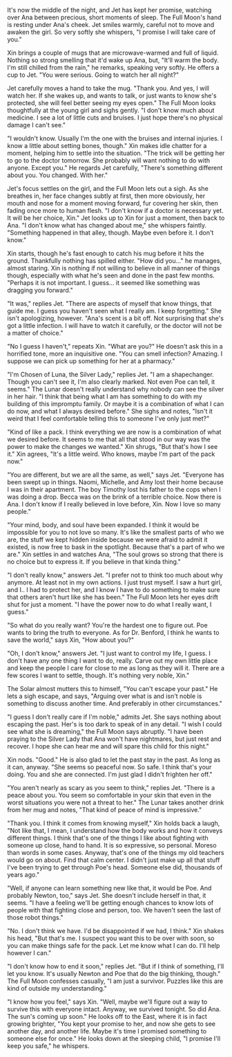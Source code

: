 It's now the middle of the night, and Jet has kept her promise, watching over Ana between precious, short moments of sleep. The Full Moon's hand is resting under Ana's cheek. Jet smiles warmly, careful not to move and awaken the girl. So very softly she whispers, "I promise I will take care of you."

Xin brings a couple of mugs that are microwave-warmed and full of liquid. Nothing so strong smelling that it'd wake up Ana, but, "It'll warm the body. I'm still chilled from the rain," he remarks, speaking very softly. He offers a cup to Jet. "You were serious. Going to watch her all night?"

Jet carefully moves a hand to take the mug. "Thank you. And yes, I will watch her. If she wakes up, and wants to talk, or just wants to know she's protected, she will feel better seeing my eyes open." The Full Moon looks thoughtfully at the young girl and sighs gently. "I don't know much about medicine. I see a lot of little cuts and bruises. I just hope there's no physical damage I can't see."

"I wouldn't know. Usually I'm the one with the bruises and internal injuries. I know a little about setting bones, though." Xin makes idle chatter for a moment, helping him to settle into the situation. "The trick will be getting her to go to the doctor tomorrow. She probably will want nothing to do with anyone. Except you." He regards Jet carefully, "There's something different about you. You changed. With her."

Jet's focus settles on the girl, and the Full Moon lets out a sigh. As she breathes in, her face changes subtly at first, then more obviously, her mouth and nose for a moment moving forward, fur covering her skin, then fading once more to human flesh. "I don't know if a doctor is necessary yet. It will be her choice, Xin." Jet looks up to Xin for just a moment, then back to Ana. "I don't know what has changed about me," she whispers faintly. "Something happened in that alley, though. Maybe even before it. I don't know."

Xin starts, though he's fast enough to catch his mug before it hits the ground. Thankfully nothing has spilled either. "How did you..." he manages, almost staring. Xin is nothing if not willing to believe in all manner of things though, especially with what he's seen and done in the past few months. "Perhaps it is not important. I guess... it seemed like something was dragging you forward."

"It was," replies Jet. "There are aspects of myself that know things, that guide me. I guess you haven't seen what I really am. I keep forgetting." She isn't apologizing, however. "Ana's scent is a bit off. Not surprising that she's got a little infection. I will have to watch it carefully, or the doctor will not be a matter of choice."

"No I guess I haven't," repeats Xin. "What are you?" He doesn't ask this in a horrified tone, more an inquisitive one. "You can smell infection? Amazing. I suppose we can pick up something for her at a pharmacy."

"I'm Chosen of Luna, the Silver Lady," replies Jet. "I am a shapechanger. Though you can't see it, I'm also clearly marked. Not even Poe can tell, it seems." The Lunar doesn't really understand why nobody can see the silver in her hair. "I think that being what I am has something to do with my building of this impromptu family. Or maybe it is a combination of what I can do now, and what I always desired before." She sighs and notes, "Isn't it weird that I feel comfortable telling this to someone I've only just met?"

"Kind of like a pack. I think everything we are now is a combination of what we desired before. It seems to me that all that stood in our way was the power to make the changes we wanted." Xin shrugs, "But that's how I see it." Xin agrees, "It's a little weird. Who knows, maybe I'm part of the pack now."

"You are different, but we are all the same, as well," says Jet. "Everyone has been swept up in things. Naomi, Michelle, and Amy lost their home because I was in their apartment. The boy Timothy lost his father to the cops when I was doing a drop. Becca was on the brink of a terrible choice. Now there is Ana. I don't know if I really believed in love before, Xin. Now I love so many people."

"Your mind, body, and soul have been expanded. I think it would be impossible for you to not love so many. It's like the smallest parts of who we are, the stuff we kept hidden inside because we were afraid to admit it existed, is now free to bask in the spotlight. Because that's a part of who we are." Xin settles in and watches Ana, "The soul grows so strong that there is no choice but to express it. If you believe in that kinda thing."

"I don't really know," answers Jet. "I prefer not to think too much about why anymore. At least not in my own actions. I just trust myself. I saw a hurt girl, and I.. I had to protect her, and I know I have to do something to make sure that others aren't hurt like she has been." The Full Moon lets her eyes drift shut for just a moment. "I have the power now to do what I really want, I guess."

"So what do you really want? You're the hardest one to figure out. Poe wants to bring the truth to everyone. As for Dr. Benford, I think he wants to save the world," says Xin, "How about you?"

"Oh, I don't know," answers Jet. "I just want to control my life, I guess. I don't have any one thing I want to do, really. Carve out my own little place and keep the people I care for close to me as long as they will it. There are a few scores I want to settle, though. It's nothing very noble, Xin."

The Solar almost mutters this to himself, "You can't escape your past." He lets a sigh escape, and says, "Arguing over what is and isn't noble is something to discuss another time. And preferably in other circumstances."

"I guess I don't really care if I'm noble," admits Jet. She says nothing about escaping the past. Her's is too dark to speak of in any detail. "I wish I could see what she is dreaming," the Full Moon says abruptly. "I have been praying to the Silver Lady that Ana won't have nightmares, but just rest and recover. I hope she can hear me and will spare this child for this night."

Xin nods. "Good." He is also glad to let the past stay in the past. As long as it can, anyway. "She seems so peaceful now. So safe. I think that's your doing. You and she are connected. I'm just glad I didn't frighten her off."

"You aren't nearly as scary as you seem to think," replies Jet. "There is a peace about you. You seem so comfortable in your skin that even in the worst situations you were not a threat to her." The Lunar takes another drink from her mug and notes, "That kind of peace of mind is impressive."

"Thank you. I think it comes from knowing myself," Xin holds back a laugh, "Not like that, I mean, I understand how the body works and how it conveys different things. I think that's one of the things I like about fighting with someone up close, hand to hand. It is so expressive, so personal. Moreso than words in some cases. Anyway, that's one of the things my old teachers would go on about. Find that calm center. I didn't just make up all that stuff I've been trying to get through Poe's head. Someone else did, thousands of years ago."

"Well, if anyone can learn something new like that, it would be Poe. And probably Newton, too," says Jet. She doesn't include herself in that, it seems. "I have a feeling we'll be getting enough chances to know lots of people with that fighting close and person, too. We haven't seen the last of those robot things."

"No. I don't think we have. I'd be disappointed if we had, I think." Xin shakes his head, "But that's me. I suspect you want this to be over with soon, so you can make things safe for the pack. Let me know what I can do. I'll help however I can."

"I don't know how to end it soon," replies Jet. "But if I think of something, I'll let you know. It's usually Newton and Poe that do the big thinking, though." The Full Moon confesses casually, "I am just a survivor. Puzzles like this are kind of outside my understanding."

"I know how you feel," says Xin. "Well, maybe we'll figure out a way to survive this with everyone intact. Anyway, we survived tonight. So did Ana. The sun's coming up soon." He looks off to the East, where it is in fact growing brighter, "You kept your promise to her, and now she gets to see another day, and another life. Maybe it's time I promised something to someone else for once." He looks down at the sleeping child, "I promise I'll keep you safe," he whispers.